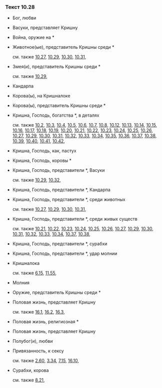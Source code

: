 ### Текст 10.28
	
- Бог, любви

	
- Васуки, представляет Кришну

	
- Война, оружие на *

	
- Животное(ые), представитель Кришны среди *

	см. также  [10.27](../10/1027.md),  [10.29](../10/1029.md),  [10.30](../10/1030.md),  [10.31](../10/1031.md), 
	
- Змея(и), представитель Кришны среди *

	см. также  [10.29](../10/1029.md), 
	
- Кандарпа

	
- Корова(ы), на Кришналоке

	
- Корова(ы), представитель Кришны среди *

	
- Кришна, Господь, богатства *, в деталях

	см. также  [10.2](../10/1002.md),  [10.3](../10/1003.md),  [10.4](../10/1004.md),  [10.5](../10/1005.md),  [10.6](../10/1006.md),  [10.7](../10/1007.md),  [10.8](../10/1008.md),  [10.12](../10/1012.md),  [10.13](../10/1013.md),  [10.14](../10/1014.md),  [10.15](../10/1015.md),  [10.16](../10/1016.md),  [10.17](../10/1017.md),  [10.18](../10/1018.md),  [10.19](../10/1019.md),  [10.20](../10/1020.md),  [10.21](../10/1021.md),  [10.22](../10/1022.md),  [10.23](../10/1023.md),  [10.24](../10/1024.md),  [10.25](../10/1025.md),  [10.26](../10/1026.md),  [10.27](../10/1027.md),  [10.29](../10/1029.md),  [10.30](../10/1030.md),  [10.31](../10/1031.md),  [10.32](../10/1032.md),  [10.33](../10/1033.md),  [10.34](../10/1034.md),  [10.35](../10/1035.md),  [10.36](../10/1036.md),  [10.37](../10/1037.md),  [10.38](../10/1038.md),  [10.39](../10/1039.md),  [10.40](../10/1040.md),  [10.41](../10/1041.md),  [10.42](../10/1042.md), 
	
- Кришна, Господь, как, пастух

	
- Кришна, Господь, коровы *

	
- Кришна, Господь, представители *, Васуки

	см. также  [10.29](../10/1029.md),  [10.32](../10/1032.md), 
	
- Кришна, Господь, представители *, Кандарпа

	
- Кришна, Господь, представители *, среди животных

	см. также  [10.27](../10/1027.md),  [10.29](../10/1029.md),  [10.30](../10/1030.md),  [10.31](../10/1031.md), 
	
- Кришна, Господь, представители *, среди живых существ

	см. также  [10.21](../10/1021.md),  [10.22](../10/1022.md),  [10.23](../10/1023.md),  [10.24](../10/1024.md),  [10.25](../10/1025.md),  [10.26](../10/1026.md),  [10.27](../10/1027.md),  [10.29](../10/1029.md),  [10.30](../10/1030.md),  [10.31](../10/1031.md),  [10.32](../10/1032.md),  [10.33](../10/1033.md),  [10.34](../10/1034.md),  [10.37](../10/1037.md),  [10.38](../10/1038.md), 
	
- Кришна, Господь, представители *, сурабхи

	
- Кришна, Господь, представители *, удар молнии

	
- Кришналока

	см. также  [6.15](../06/0615.md),  [11.55](../11/1155.md), 
	
- Молния

	
- Оружие, представитель Кришны среди *

	
- Половая жизнь, представляет Кришну

	см. также  [16.1](../16/1601.md),  [16.2](../16/1602.md),  [16.3](../16/1603.md), 
	
- Половая жизнь, религиозная *

	
- Половая жизнь, представляет Кришну

	
- Полубог(и), любви

	
- Привязанность, к сексу

	см. также  [2.60](../02/0260.md),  [3.34](../03/0334.md),  [7.15](../07/0715.md),  [16.10](../16/1610.md), 
	
- Сурабхи, корова

	см. также  [8.21](../08/0821.md), 
